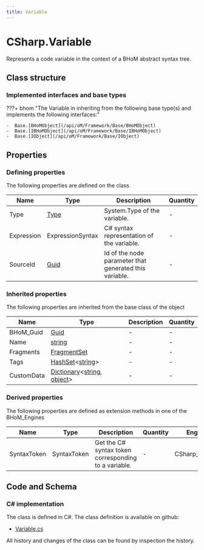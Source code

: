 ```yaml
---
title: Variable
---
```


# CSharp.Variable

Represents a code variable in the context of a BHoM abstract syntax tree.

## Class structure

### Implemented interfaces and base types

???+ bhom "The Variable in inheriting from the following base type(s) and implements the following interfaces:"

    -  Base.[BHoMObject](/api/oM/Framework/Base/BHoMObject)
    -  Base.[IBHoMObject](/api/oM/Framework/Base/IBHoMObject)
    -  Base.[IObject](/api/oM/Framework/Base/IObject)


## Properties



### Defining properties

The following properties are defined on the class

| Name             | Type             | Description      | Quantity         |
|------------------|------------------|------------------|------------------|
| Type | [Type](https://learn.microsoft.com/en-us/dotnet/api/System.Type?view=netstandard-2.0) | System.Type of the variable. | - |
| Expression | ExpressionSyntax | C# syntax representation of the variable. | - |
| SourceId | [Guid](https://learn.microsoft.com/en-us/dotnet/api/System.Guid?view=netstandard-2.0) | Id of the node parameter that generated this variable. | - |


### Inherited properties
The following properties are inherited from the base class of the object

| Name             | Type             | Description      | Quantity         |
|------------------|------------------|------------------|------------------|
| BHoM_Guid | [Guid](https://learn.microsoft.com/en-us/dotnet/api/System.Guid?view=netstandard-2.0) | - | - |
| Name | [string](https://learn.microsoft.com/en-us/dotnet/api/System.String?view=netstandard-2.0) | - | - |
| Fragments | [FragmentSet](/api/oM/Framework/Base/FragmentSet) | - | - |
| Tags | [HashSet](https://learn.microsoft.com/en-us/dotnet/api/System.Collections.Generic.HashSet-1?view=netstandard-2.0)&lt;[string](https://learn.microsoft.com/en-us/dotnet/api/System.String?view=netstandard-2.0)&gt; | - | - |
| CustomData | [Dictionary](https://learn.microsoft.com/en-us/dotnet/api/System.Collections.Generic.Dictionary-2?view=netstandard-2.0)&lt;[string](https://learn.microsoft.com/en-us/dotnet/api/System.String?view=netstandard-2.0), [object](https://learn.microsoft.com/en-us/dotnet/api/System.Object?view=netstandard-2.0)&gt; | - | - |


### Derived properties

The following properties are defined as extension methods in one of the BHoM_Engines

| Name             | Type             | Description      | Quantity         | Engine           |
|------------------|------------------|------------------|------------------|------------------|
| SyntaxToken | SyntaxToken | Get the C# syntax token corresponding to a variable. | - | CSharp_Engine |


## Code and Schema

### C# implementation

The class is defined in C#. The class definition is available on github:

- [Variable.cs](https://github.com/BHoM/CSharp_Toolkit/blob/develop/CSharp_oM/Others/Variable.cs)

All history and changes of the class can be found by inspection the history.
